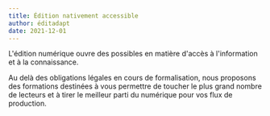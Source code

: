 ```yaml
---
title: Édition nativement accessible
author: éditadapt
date: 2021-12-01
---
```


L'édition numérique ouvre des possibles en matière d'accès à l'information et à la connaissance. 

Au delà des obligations légales en cours de formalisation, nous proposons des formations destinées à vous permettre de toucher le plus grand nombre de lecteurs et à tirer le meilleur parti du numérique pour vos flux de production. 
